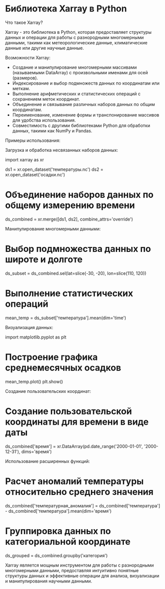 # Библиотека Xarray в Python

Что такое Xarray?

Xarray - это библиотека в Python, которая предоставляет структуры данных и операции для работы с разнородными многомерными данными, такими как метеорологические данные, климатические данные или другие научные данные.

Возможности Xarray:

* Создание и манипулирование многомерными массивами (называемыми DataArray) с произвольными именами для осей (размеров).
* Индексирование и выбор подмножеств данных по координатам или меткам.
* Выполнение арифметических и статистических операций с сохранением меток координат.
* Объединение и связывание различных наборов данных по общим координатам.
* Переименование, изменение формы и транспонирование массивов для удобства использования.
* Совместимость с другими библиотеками Python для обработки данных, такими как NumPy и Pandas.

Примеры использования:

Загрузка и обработка несвязанных наборов данных:

import xarray as xr

ds1 = xr.open_dataset('температуры.nc')
ds2 = xr.open_dataset('осадки.nc')

# Объединение наборов данных по общему измерению времени
ds_combined = xr.merge([ds1, ds2], combine_attrs='override')


Манипулирование многомерными данными:

# Выбор подмножества данных по широте и долготе
ds_subset = ds_combined.sel(lat=slice(-30, -20), lon=slice(110, 120))

# Выполнение статистических операций
mean_temp = ds_subset['температура'].mean(dim='time')


Визуализация данных:

import matplotlib.pyplot as plt

# Построение графика среднемесячных осадков
mean_temp.plot()
plt.show()


Создание пользовательских координат:

# Создание пользовательской координаты для времени в виде даты
ds_combined['время'] = xr.DataArray(pd.date_range('2000-01-01', '2000-12-31'), dims='время')


Использование расширенных функций:

# Расчет аномалий температуры относительно среднего значения
ds_combined['температурная_аномалия'] = ds_combined['температура'] - ds_combined['температура'].mean(dim='время')

# Группировка данных по категориальной координате
ds_grouped = ds_combined.groupby('категория')


Xarray является мощным инструментом для работы с разнородными многомерными данными, предоставляя интуитивно понятные структуры данных и эффективные операции для анализа, визуализации и манипулирования научными данными.
